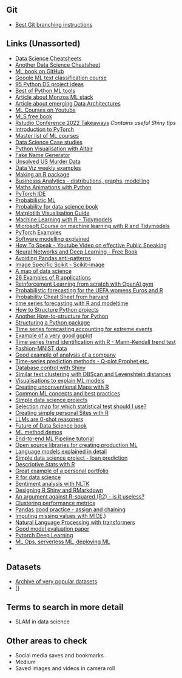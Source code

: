 ## Git
 * [Best Git branching instructions](https://www.nobledesktop.com/learn/git/git-branches)

## Links (Unassorted)

* [Data Science Cheatsheets](https://www.kaggle.com/datasets/timoboz/data-science-cheat-sheets)
* [Another Data Science Cheatsheet](https://github.com/aaronwangy/Data-Science-Cheatsheet)
* [ML book on GitHub](https://github.com/rasbt/machine-learning-book)
* [Google ML text classification course](https://developers.google.cn/machine-learning/guides/text-classification/step-2-5)
* [95 Python DS project ideas](https://python.plainenglish.io/85-data-science-projects-c03c8750599e)
* [Best of Python ML tools](https://github.com/ml-tooling/best-of-ml-python)
* [Article about Monzos ML stack](https://monzo.com/blog/2022/04/26/monzos-machine-learning-stack)
* [Article about emerging Data Architectures](https://future.com/emerging-architectures-modern-data-infrastructure/)
* [ML Courses on Youtube](https://github.com/dair-ai/ML-YouTube-Courses)
* [MLS free book](https://themlsbook.com/read)
* [Rstudio Conference 2022 Takeaways](https://rpubs.com/tysonstanley/conf2022) *Contains useful Shiny tips*
* [Introduction to PyTorch](https://pytorch.org/tutorials/beginner/nlp/pytorch_tutorial.html)
* [Master list of ML courses](https://machinelearning.to/)
* [Data Science Case studies](https://www.crayondata.com/6-of-my-favorite-case-studies-in-data-science/)
* [Python Visualisation with Altair](https://altair-viz.github.io/getting_started/starting.html)
* [Fake Name Generator](https://www.fakenamegenerator.com/)
* [Unsolved US Murder Data](https://www.murderdata.org/p/data-docs.html?m=1)
* [Data Viz weekly examples](https://blog.datawrapper.de/category/data-vis-dispatch/)
* [Making an R package](https://tinyheero.github.io/jekyll/update/2015/07/26/making-your-first-R-package.html)
* [Businesss Analytics - distributions, graphs, modelling](https://www.causact.com/)
* [Maths Animations with Python](https://3b1b.github.io/manim/getting_started/example_scenes.html)
* [PyTorch IDE](https://torchstudio.ai/)
* [Probabilistic ML](https://probml.github.io/pml-book/book1.html)
* [Probability for data science book](https://probability4datascience.com/)
* [Matplotlib Visualisation Guide](https://hal.inria.fr/hal-03427242/document)
* [Machine Learning with R - Tidymodels](https://www.tidymodels.org/)
* [Microsoft Course on machine learning with R and Tidymodels](https://docs.microsoft.com/en-us/learn/paths/machine-learning-with-r/)
* [PyTorch Examples](https://torch.mlverse.org/using_torch/)
* [Software modelling explained](https://www.tmwr.org/software-modeling.html)
* [How To Speak - Youtube Video on effective Public Speaking](https://www.youtube.com/watch?reload=9&app=desktop&v=Unzc731iCUY&feature=youtu.be)
* [Neural Networks and Deep Learning - Free Book](http://neuralnetworksanddeeplearning.com/)
* [Avoiding Pandas anti-patterns](https://www.aidancooper.co.uk/pandas-anti-patterns/)
* [Image Specific Scikit - Scikit-image](https://scikit-image.org/docs/stable/auto_examples/)
* [A map of data science](https://app.learney.me/maps/StatQuest)
* [26 Examples of R applications](https://www.ascent.io/blog/the-a-to-z-of-enterprise-applications-of-r/?prev=blog&utm_campaign=EARL%202022&utm_content=213308711&utm_medium=social&utm_source=twitter&hss_channel=tw-1428303648472322055)
* [Reinforcement Learning from scratch with OpenAI gym](https://www.learndatasci.com/tutorials/reinforcement-q-learning-scratch-python-openai-gym/)
* [Probabilistic forecasting for the UEFA womens Euros and R](https://www.r-bloggers.com/2022/07/probabilistic-forecasting-for-the-uefa-womens-euro-2022/)
* [Probability Cheat Sheet from harvard](https://www.datasciencecentral.com/probability-cheat-sheet/) 
* [time series forecasting with R and modeltime](https://cran.r-project.org/web/packages/modeltime/vignettes/getting-started-with-modeltime.html)
* [How to Structure Python projects](https://guicommits.com/organize-python-code-like-a-pro/)
* [Another How-to-structure for Python](https://third-bit.com/2021/11/15/setting-up-a-new-project/)
* [Structuring a Python package](https://py-pkgs.org/02-setup)
* [Time series forecasting accounting for extreme events](http://roseyu.com/time-series-workshop/submissions/TSW2017_paper_3.pdf)
* [Example of a very good ggplot](https://mobile.twitter.com/CedScherer/status/1550443831736373249)
* [Time series trend identification with R - Mann-Kendall trend test](https://finnstats.com/index.php/2021/11/28/time-series-trend-analysis-in-r/?utm_source=ReviveOldPost&utm_medium=social&utm_campaign=ReviveOldPost)
* [Fashion-MNIST data](https://pytorch.org/vision/stable/datasets.html#fashion-mnist)
* [Good example of analysis of a company](https://stockmarketnerd.beehiiv.com/p/paypal-deep-dive)
* [Time-series prediction methods - Q-plot,Prophet,etc.](https://finnstats.com/index.php/2021/05/05/stock-prediction/?utm_source=ReviveOldPost&utm_medium=social&utm_campaign=ReviveOldPost)
* [Database control with Shiny](https://medium.com/@mcodrescu/an-r-shiny-app-to-upload-database-tables-95accc75de5)
* [Similar text clustering with DBScan and Levenshtein distances](https://medium.com/mlearning-ai/group-similar-short-text-and-assign-id-using-dbscan-f0c6e9856b73)
* [Visualisations to explain ML models](https://www.business-science.io/r/2022/02/22/my-4-most-important-explainable-ai-visualizations-modelstudio.html?utm_content=buffered8ca&utm_medium=social&utm_source=twitter.com&utm_campaign=buffer)
* [Creating unconventional Maps with R](https://rpubs.com/dieghernan/beautifulmaps_I)
* [Common ML concepts and best practices](https://www.notion.so/Machine-Learning-Bites-7c1675ecb587451e9caf793c68972276)
* [Simple data science projects](https://www.analyticsvidhya.com/blog/2020/12/10-data-science-projects-for-beginners/)
* [Selection map for which statistical test should I use?](https://statsandr.com/blog/what-statistical-test-should-i-do/)
* [Creating simple personal Sites with R](https://rdrr.io/cran/postcards/man/create_postcard.html)
* [LLMs are 0-shot reasoners](https://arxiv.org/pdf/2205.11916.pdf)
* [Future of Data Science book](http://datasciencebydesign.org/book)
* [ML method demos](https://github.com/trekhleb/homemade-machine-learning)
* [End-to-end ML Pipeline tutorial](https://github.com/Spandan-Madan/DeepLearningProject)
* [Open source libraries for creating production ML](https://github.com/EthicalML/awesome-production-machine-learning)
* [Language models explained in detail](https://cacm.acm.org/magazines/2022/7/262080-language-models/fulltext)
* [Simple data science project - loan prediction](https://datahack.analyticsvidhya.com/contest/practice-problem-loan-prediction-iii/#About)
* [Descriptive Stats with R](https://rfortherestofus.com/2018/12/descriptive-stats-r/)
* [Great example of a personal portfolio](https://jarin.me/)
* [R for data science](https://r4ds.had.co.nz/vectors.html) 
* [Sentiment analysis with NLTK](https://realpython.com/python-nltk-sentiment-analysis/#:~:text=Sentiment%20analysis%20is%20the%20practice,obtain%20insights%20from%20linguistic%20data.)
* [Designing R Shiny and RMarkdown](https://www.rstudio.com/conference/2022/talks/creating-design-system-for-shiny/)
* [An argument against R-squared (R2) - is it useless?](https://data.library.virginia.edu/is-r-squared-useless/)
* [Clustering performance metrics](https://towardsdatascience.com/performance-metrics-in-machine-learning-part-3-clustering-d69550662dc6?gi=6a6b28440cb2)
* [Pandas good practice - assign and chaining](https://ponder.io/professional-pandas-the-pandas-assign-method-and-chaining/)
* [Imputing missing values with MICE](https://stats.stackexchange.com/questions/421545/multiple-imputation-by-chained-equations-mice-explained#:~:text=MICE%20is%20a%20multiple%20imputation,are%20missing%20completely%20at%20random).)
* [Natural Language Processing with transformers](https://huggingface.co/transformersbook)
* [Good model evaluation paper](https://arxiv.org/abs/1811.12808)
* [Pytorch Deep Learning](https://isip.piconepress.com/courses/temple/ece_4822/resources/books/Deep-Learning-with-PyTorch.pdf)
* [ML Ops, serverless ML, deploying ML](https://www.serverless-ml.org/)
* 

## Datasets
* [Archive of very popular datasets](https://archive.ics.uci.edu/ml/index.php)
* []


## Terms to search in more detail
* SLAM in data science

## Other areas to check
* Social media saves and bookmarks
* Medium
* Saved images and videos in camera roll

